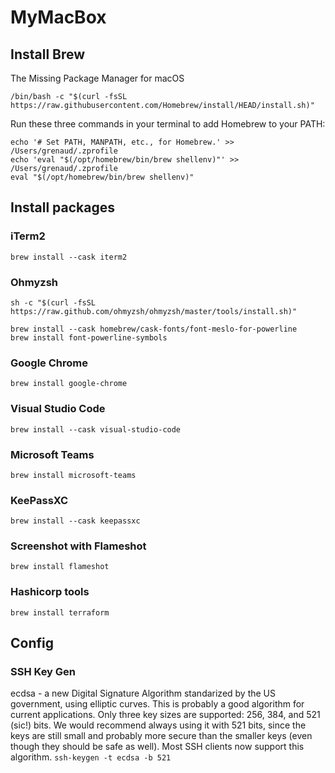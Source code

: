 
# MyMacBox



## Install Brew

The Missing Package Manager for macOS
```
/bin/bash -c "$(curl -fsSL https://raw.githubusercontent.com/Homebrew/install/HEAD/install.sh)"
```

Run these three commands in your terminal to add Homebrew to your PATH:
```
echo '# Set PATH, MANPATH, etc., for Homebrew.' >> /Users/grenaud/.zprofile
echo 'eval "$(/opt/homebrew/bin/brew shellenv)"' >> /Users/grenaud/.zprofile
eval "$(/opt/homebrew/bin/brew shellenv)"
```

## Install packages

### iTerm2
```brew install --cask iterm2```

### Ohmyzsh
```sh -c "$(curl -fsSL https://raw.github.com/ohmyzsh/ohmyzsh/master/tools/install.sh)"```


```
brew install --cask homebrew/cask-fonts/font-meslo-for-powerline
brew install font-powerline-symbols
```

### Google Chrome
```brew install google-chrome```

### Visual Studio Code
```brew install --cask visual-studio-code```

### Microsoft Teams
```brew install microsoft-teams```

### KeePassXC
```brew install --cask keepassxc```

### Screenshot with Flameshot
```brew install flameshot```

### Hashicorp tools
```brew install terraform```



## Config
### SSH Key Gen

ecdsa - a new Digital Signature Algorithm standarized by the US government, using elliptic curves. This is probably a good algorithm for current applications. Only three key sizes are supported: 256, 384, and 521 (sic!) bits. We would recommend always using it with 521 bits, since the keys are still small and probably more secure than the smaller keys (even though they should be safe as well). Most SSH clients now support this algorithm.
```ssh-keygen -t ecdsa -b 521```
